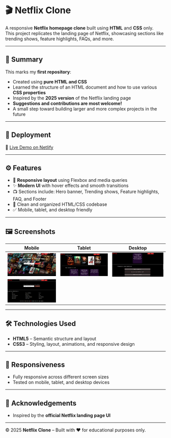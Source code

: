 # 🎬 Netflix Clone

A responsive **Netflix homepage clone** built using **HTML** and **CSS** only.  
This project replicates the landing page of Netflix, showcasing sections like trending shows, feature highlights, FAQs, and more.

---

## 📌 Summary

This marks my **first repository**:

- Created using **pure HTML and CSS**
- Learned the structure of an HTML document and how to use various **CSS properties**
- Inspired by the **2025 version** of the Netflix landing page
- **Suggestions and contributions are most welcome!**
- A small step toward building larger and more complex projects in the future

---

## 🚀 Deployment

🔗 [Live Demo on Netlify](https://aayesshaa.netlify.app/)

---

## ⚙️ Features

- 📱 **Responsive layout** using Flexbox and media queries
- ✨ **Modern UI** with hover effects and smooth transitions
- 📺 Sections include: Hero banner, Trending shows, Feature highlights, FAQ, and Footer
- 🧼 Clean and organized HTML/CSS codebase
- ✅ Mobile, tablet, and desktop friendly

---

## 🖼 Screenshots

| Mobile | Tablet | Desktop |
|--------|--------|---------|
| ![Screenshot 1](images/Screenshot1.png) | ![Screenshot 2](images/Screenshot2.png) | ![Screenshot 3](images/Screenshot3.png) |
| ![Screenshot 4](images/Screenshot4.png) |  |  |

---

## 🛠 Technologies Used

- **HTML5** – Semantic structure and layout
- **CSS3** – Styling, layout, animations, and responsive design

---

## 📱 Responsiveness

- Fully responsive across different screen sizes
- Tested on mobile, tablet, and desktop devices

---

## 🙏 Acknowledgements

- Inspired by the **official Netflix landing page UI**

---

&copy; 2025 **Netflix Clone** – Built with ❤️ for educational purposes only.
